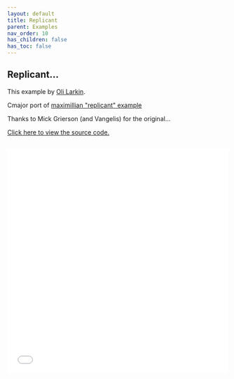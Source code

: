 ```yaml
---
layout: default
title: Replicant
parent: Examples
nav_order: 10
has_children: false
has_toc: false
---
```


## Replicant...

This example by [Oli Larkin](https://github.com/olilarkin).

Cmajor port of [maximillian "replicant" example](https://github.com/micknoise/Maximilian/blob/master/cpp/commandline/maximilian_examples/16.Replicant/main.cpp)

Thanks to Mick Grierson (and Vangelis) for the original...


<a href="https://github.com/olilarkin/cmajor_replicant" target="_blank">Click here to view the source code.</a>

<iframe style="display: inline-block; width: 100%; height: 32rem; border:none; padding-top: 1rem;"
        src="../../../assets/example_patches/Replicant/index.html">
</iframe>

